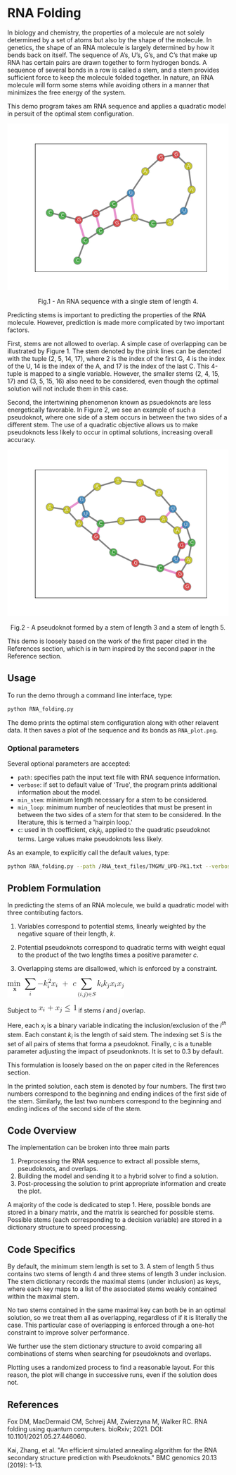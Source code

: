 # RNA Folding

In biology and chemistry,
the properties of a molecule are not solely determined by a set of atoms
but also by the shape of the molecule. 
In genetics, the shape of an RNA molecule is largely determined by how it bends back on itself. 
The sequence of A’s, U’s, G’s, and C’s that make up RNA has 
certain pairs are drawn together to form hydrogen bonds.
A sequence of several bonds in a row is called a stem,
and a stem provides sufficient force to keep the molecule folded together.
In nature, an RNA molecule will form some stems while avoiding others
in a manner that  minimizes the free energy of the system. 

This demo program takes am RNA sequence and applies a quadratic model in persuit of the optimal stem configuration.

<p align = "center">

![Figure 1!](readme_imgs/Single_Stem.png "This is a title")
<p align = "center">
Fig.1 - An RNA sequence with a single stem of length 4.
</p>

Predicting stems is important to predicting the properties of the RNA molecule.
However, prediction is made more complicated by two important factors. 

First, stems are not allowed to overlap. 
A simple case of overlapping can be illustrated by Figure 1.
The stem denoted by the pink lines can be denoted with the tuple (2, 5, 14, 17),
where 2 is the index of the first G,
4 is the index of the U,
14 is the index of the A,
and 17 is the index of the last C.
This 4-tuple is mapped to a single variable.
However, the smaller stems (2, 4, 15, 17) and (3, 5, 15, 16) also need to be considered,
even though the optimal solution will not include them in this case.

Second, the intertwining phenomenon known as psuedoknots are less energetically favorable.
In Figure 2, we see an example of such a pseudoknot, 
where one side of a stem occurs in between the two sides of a different stem.
The use of a quadratic objective allows us to make pseudoknots less likely to occur in optimal solutions,
increasing overall accuracy.

<p align = "center">

![Figure 2](readme_imgs/pseudoknot2.png)
<p align = "center">
Fig.2 - A pseudoknot formed by a stem of length 3 and a stem of length 5.
</p>

This demo is loosely based on the work of the first paper cited in the References section,
which is in turn inspired by the second paper in the Reference section.

## Usage

To run the demo through a command line interface, type:

```bash
python RNA_folding.py
```

The demo prints the optimal stem configuration along with other relavent data. 
It then saves a plot of the sequence and its bonds as `RNA_plot.png`.

### Optional parameters
Several optional parameters are accepted:

- `path`: specifies path the input text file with RNA sequence information. 
- `verbose`: if set to default value of 'True',
the program prints additional information about the model. 
- `min_stem`: minimum length necessary for a stem to be considered.
- `min_loop`: minimum number of neucleotides that must be present
in between the two sides of a stem for that stem to be considered. 
In the literature, this is termed a 'hairpin loop.'
- `c`: used in th coefficient, *ck<sub>i</sub>k<sub>j</sub>*, 
applied to the quadratic pseudoknot terms.
Large values make pseudoknots less likely.

As an example, to explicitly call the default values, type:
```bash
python RNA_folding.py --path /RNA_text_files/TMGMV_UPD-PK1.txt --verbose True  --min_stem 3 --min_loop 2 --c 0.3 
```


## Problem Formulation

In predicting the stems of an RNA molecule, we build a quadratic model with three contributing factors. 

1. Variables correspond to potential stems, 
linearly weighted by the negative square of their length, *k*.

2. Potential pseudoknots correspond to quadratic terms 
with weight equal to the product of the two lengths 
times a positive parameter *c*.

3. Overlapping stems are disallowed, which is enforced by a constraint.

![objective](readme_imgs/objective.png) 

Subject to ![constraint](readme_imgs/constraint.png) if stems *i* and *j* overlap.

Here, each *x<sub>i</sub>* is a binary variable indicating the inclusion/exclusion of the *i<sup>th</sup>* stem.
Each constant *k<sub>i</sub>* is the length of said stem.
The indexing set S is the set of all pairs of stems that forma a pseudoknot.
Finally, c is a tunable parameter adjusting the impact of pseudonknots.
It is set to 0.3 by default.

This formulation is loosely based on the on paper cited in the References section.

In the printed solution, each stem is denoted by four numbers. 
The first two numbers correspond to the beginning and ending indices of the first side of the stem. 
Similarly, the last two numbers correspond to the beginning and ending indices of the second side of the stem.

## Code Overview

The implementation can be broken into three main parts
1. Preprocessing the RNA sequence to extract all possible stems, pseudoknots, and overlaps.
2. Building the model and sending it to a hybrid solver to find a solution.
3. Post-processing the solution 
to print appropriate information and create the plot.

A majority of the code is dedicated to step 1. 
Here, possible bonds are stored in a binary matrix,
and the matrix is searched for possible stems.
Possible stems (each corresponding to a decision variable) 
are stored in a dictionary structure to speed processing.

## Code Specifics

By default, the minimum stem length is set to 3. 
A stem of length 5 thus contains
two stems of length 4 and three stems of length 3 under inclusion.
The stem dictionary records the maximal stems (under inclusion) as keys,
where each key maps to a list of the associated stems weakly contained within the maximal stem.

No two stems contained in the same maximal key can both be in an optimal solution, 
so we treat them all as overlapping, regardless of if it is literally the case.
This particular case of overlapping is enforced through a one-hot constraint to improve solver performance.

We further use the stem dictionary structure 
to avoid comparing all combinations of stems when searching for pseudoknots and overlaps.

Plotting uses a randomized process to find a reasonable layout. 
For this reason, the plot will change in successive runs, 
even if the solution does not. 

## References

Fox DM, MacDermaid CM, Schreij AM, Zwierzyna M, Walker RC. 
RNA folding using quantum computers. 
bioRxiv; 2021. DOI: 10.1101/2021.05.27.446060.

Kai, Zhang, et al. 
"An efficient simulated annealing algorithm for the RNA secondary structure prediction with Pseudoknots." 
BMC genomics 20.13 (2019): 1-13.